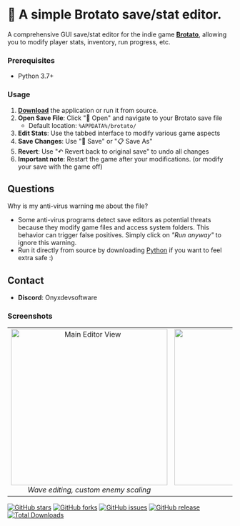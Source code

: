 # 🥔 A simple Brotato save/stat editor.

A comprehensive GUI save/stat editor for the indie game [**Brotato**](https://store.steampowered.com/app/1942280/Brotato/), allowing you to modify player stats, inventory, run progress, etc.

### Prerequisites
- Python 3.7+

### Usage
1. [**Download**](https://github.com/Onyxdevsoftware/Brotato-stat-editor/releases/download/brotato/brotato.stat.editor.exe) the application or run it from source.
2. **Open Save File**: Click "📁 Open" and navigate to your Brotato save file
   - Default location: `%APPDATA%/brotato/`
3. **Edit Stats**: Use the tabbed interface to modify various game aspects
4. **Save Changes**: Use "💾 Save" or "📋 Save As"
5. **Revert**: Use "↶ Revert back to original save" to undo all changes
6. **Important note**: Restart the game after your modifications. (or modify your save with the game off)

## Questions
Why is my anti-virus warning me about the file?
- Some anti-virus programs detect save editors as potential threats because they modify game files and access system folders. This behavior can trigger false positives. Simply click on *"Run anyway"* to ignore this warning.
- Run it directly from source by downloading [Python](https://www.python.org/downloads/) if you want to feel extra safe :)

## Contact
- **Discord**: Onyxdevsoftware
  
### Screenshots

<table>
  <tr>
    <td align="center">
      <img src="https://github.com/user-attachments/assets/adf64912-ebff-4fbe-bd13-4aaa44de5f3a" width="350" alt="Main Editor View" /><br>
      <em>Wave editing, custom enemy scaling</em>
    </td>
    <td align="center">
      <img src="https://github.com/user-attachments/assets/b4130cc2-2279-4ed1-978f-159e5fbfd050" width="350" alt="Stat Editing" /><br>
      <em>Stat Editing</em>
    </td>
    <td align="center">
      <img src="https://github.com/user-attachments/assets/1b2aaa15-c232-4e80-908c-555f4f567e2f" width="250" alt="Inventory View" /><br>
      <em>Modified stats</em>
    </td>
    <td align="center">
      <img src="https://github.com/user-attachments/assets/16eb2817-0509-4c45-82b7-c57f6d430120" width="350" alt="Inventory View" /><br>
      <em>Meme builds</em>
    </td>
  </tr>
</table>

[![GitHub stars](https://img.shields.io/github/stars/Onyxdevsoftware/Brotato-stat-editor?style=social)](https://github.com/Onyxdevsoftware/Brotato-stat-editor/stargazers)
[![GitHub forks](https://img.shields.io/github/forks/Onyxdevsoftware/Brotato-stat-editor?style=social)](https://github.com/Onyxdevsoftware/Brotato-stat-editor/network/members)
[![GitHub issues](https://img.shields.io/github/issues/Onyxdevsoftware/Brotato-stat-editor)](https://github.com/Onyxdevsoftware/Brotato-stat-editor/issues)
[![GitHub release](https://img.shields.io/github/v/release/Onyxdevsoftware/Brotato-stat-editor)](https://github.com/Onyxdevsoftware/Brotato-stat-editor/releases/latest)
[![Total Downloads](https://img.shields.io/github/downloads/Onyxdevsoftware/Brotato-stat-editor/total)](https://github.com/Onyxdevsoftware/Brotato-stat-editor/releases)

<meta name="keywords" content="Brotato stat editor, Brotato save editor, Brotato tool, Brotato mod, Brotato hack, Brotato save file editor, Brotato character editor, Brotato game editor, Brotato cheat tool, Brotato customization, Brotato gameplay editor, Brotato utility, Brotato save manager">
<meta name="description" content="Brotato stat and save editor GUI tool for modifying player stats, inventory, and run progress in the indie game Brotato. Easy to use, safe, and open source.">










